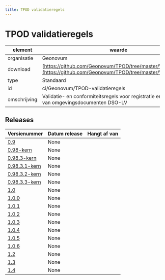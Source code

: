```yaml
---
title: TPOD validatieregels
---
```

# TPOD validatieregels

|element|waarde|
|-----|------|
| organisatie  |Geonovum|
| download  | [https://github.com/Geonovum/TPOD/tree/master/Validatieregels](<https://github.com/Geonovum/TPOD/tree/master/Validatieregels>)|
| type  |Standaard|
| id  |ci/Geonovum/TPOD-validatieregels|
| omschrijving  |Validatie- en conformiteitsregels voor registratie en publicatie van omgevingsdocumenten DSO-LV|

## Releases

|Versienummer|Datum release|Hangt af van
|-------|-------|-----|
| [0.9](<https://github.com/Geonovum/TPOD/blob/master/Validatieregels/Toelichting Validatieproces DSO v0.9.pdf>)|None||
| [0.98-kern](<https://github.com/Geonovum/TPOD/blob/master/Validatieregels/Validatie- en conformiteitsregels TPOD v0.98-kern.pdf>)|None||
| [0.98.3-kern](<https://github.com/Geonovum/TPOD/blob/master/Validatieregels/Validaties_TPOD v0.98.3-kern.zip>)|None||
| [0.98.3.1-kern](<https://github.com/Geonovum/TPOD/blob/master/Validatieregels/Validaties_TPOD v0.98.3.1-kern.zip>)|None||
| [0.98.3.2-kern](<https://github.com/Geonovum/TPOD/blob/master/Validatieregels/Validaties_TPOD_v0.98.3.2-kern.zip>)|None||
| [0.98.3.3-kern](<https://github.com/Geonovum/TPOD/blob/master/Validatieregels/Validaties_TPOD v0.98.3.3-kern.zip>)|None||
| [1.0](<https://github.com/Geonovum/TPOD/blob/master/Validatieregels/Toelichting Validatieproces DSO v1.0.pdf>)|None||
| [1.0.0](<https://github.com/Geonovum/TPOD/blob/master/Validatieregels/Validaties_TPOD v1.0.0.zip>)|None||
| [1.0.1](<https://github.com/Geonovum/TPOD/blob/master/Validatieregels/Validaties_TPOD v1.0.1.zip>)|None||
| [1.0.2](<https://github.com/Geonovum/TPOD/blob/master/Validatieregels/Validaties_TPOD v1.0.2.zip>)|None||
| [1.0.3](<https://github.com/Geonovum/TPOD/blob/master/Validatieregels/Validaties_TPOD v1.0.3.zip>)|None||
| [1.0.4](<https://github.com/Geonovum/TPOD/blob/master/Validatieregels/Validaties_TPOD v1.0.4.zip>)|None||
| [1.0.5](<https://github.com/Geonovum/TPOD/blob/master/Validatieregels/Validaties_TPOD v1.0.5.zip>)|None||
| [1.0.6](<https://github.com/Geonovum/TPOD/blob/master/Validatieregels/Validaties_TPOD v1.0.6.zip>)|None||
| [1.2](<https://github.com/Geonovum/TPOD/blob/master/Validatieregels/Toelichting Validatiematrix v1.2.pdf>)|None||
| [1.3](<https://github.com/Geonovum/TPOD/blob/master/Validatieregels/Toelichting Validatiematrix v1.3.pdf>)|None||
| [1.4](<https://github.com/Geonovum/TPOD/blob/master/Validatieregels/Toelichting_Validatiematrix_v1.4.pdf>)|None||

